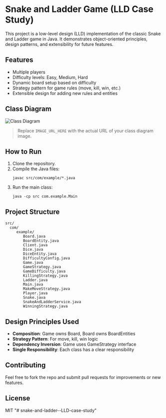 # Snake and Ladder Game (LLD Case Study)

This project is a low-level design (LLD) implementation of the classic Snake and Ladder game in Java. It demonstrates object-oriented principles, design patterns, and extensibility for future features.

## Features
- Multiple players
- Difficulty levels: Easy, Medium, Hard
- Dynamic board setup based on difficulty
- Strategy pattern for game rules (move, kill, win, etc.)
- Extensible design for adding new rules and entities

## Class Diagram
![Class Diagram]("https://img.plantuml.biz/plantuml/png/RLJTRfim5Bv7uXsiN7LhamT0KTIqGLsqCQrbKzNUkN22h14JsQPRrlRTTx0njW4k07y-Fz_vlPQA2jKUwpYAewAcKf8xUWJo5aS4doLvQQWe4tBJVInsgkaPX4p8VGijh7_euyRUbgo0XEpmdNB5rDdYVnZd81B2kB9GXQvsx71WHLkhSw9TkxEHkYH7-XkovXKkFbca0gK91OYX8GEiOz417ouyhUZYo_VFQS191woPCy0GCtfQxxc22iILqJLHRJmlEVitGyxQ6FpJ5wa4BHJnY1XZZeukHy07UEcTZRzEA72OyZ0NFy-dSTmvnpJQmpTQbY2wIv_5-dsvj78JtAaO4oRTZZd7sYKaLuBnQcYKHc8A6ZuEu3lAXhNh1HqeGt0kWQx5B8jB8fgw7WNUYSMH9wp3CMWS8J4G1rg0RZwaJx7Mda7u2qMhuAAxlUg33krdVNjQNOj_PNMDkHZ3ZpW60Hn7WUVr-serOtCgCx4_5PdnvJN3bfUcg3c8Lqo72xe2d5HKcUzZcrOxfxSDFx3AwuJsgEtBe8yHDTxak1kC_c0UK7Aq2QpjT9i_cRyitUr_PUR_o_PXr-lgtVKPozllg-7ihwC17AyRVT7WnQBVS8k-uFquQAL5i20M_XZ7qNnULwlD95qTsskSRLoz_m40")

> Replace `IMAGE_URL_HERE` with the actual URL of your class diagram image.

## How to Run
1. Clone the repository.
2. Compile the Java files:
	```
	javac src/com/example/*.java
	```
3. Run the main class:
	```
	java -cp src com.example.Main
	```

## Project Structure
```
src/
  com/
	 example/
		Board.java
		BoardEntity.java
		Client.java
		Dice.java
		DiceEntity.java
		DifficultyConfig.java
		Game.java
		GameStrategy.java
		GameDifficulty.java
		KillingStrategy.java
		Ladder.java
		Main.java
		MakeMoveStrategy.java
		Player.java
		Snake.java
		SnakeAndLadderService.java
		WinningStrategy.java
```

## Design Principles Used
- **Composition**: Game owns Board, Board owns BoardEntities
- **Strategy Pattern**: For move, kill, win logic
- **Dependency Inversion**: Game uses GameStrategy interface
- **Single Responsibility**: Each class has a clear responsibility

## Contributing
Feel free to fork the repo and submit pull requests for improvements or new features.

## License
MIT
"# snake-and-ladder--LLD-case-study" 

